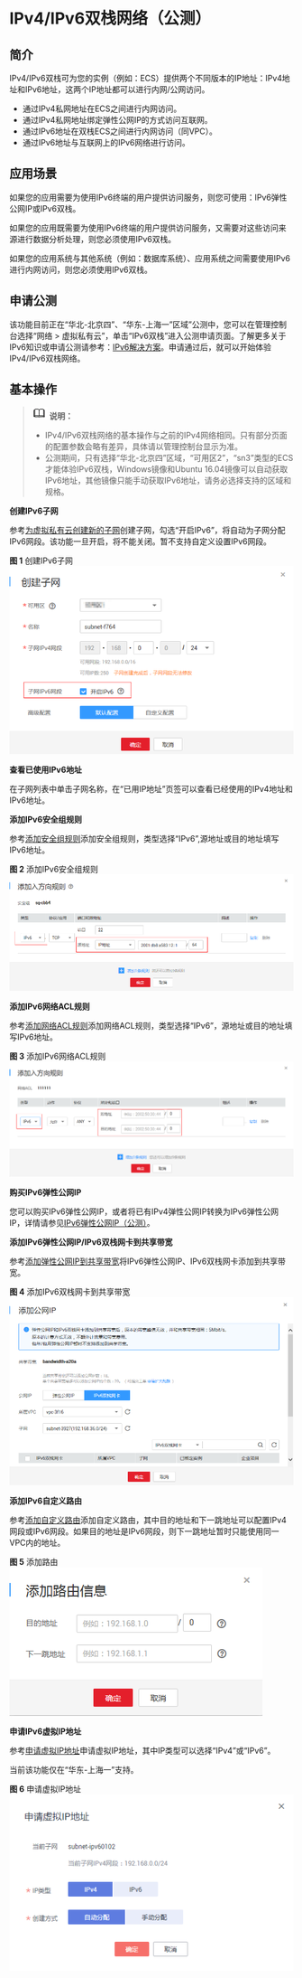 # IPv4/IPv6双栈网络（公测）<a name="vpc_0002"></a>

## 简介<a name="section31519520369"></a>

IPv4/IPv6双栈可为您的实例（例如：ECS）提供两个不同版本的IP地址：IPv4地址和IPv6地址，这两个IP地址都可以进行内网/公网访问。

-   通过IPv4私网地址在ECS之间进行内网访问。
-   通过IPv4私网地址绑定弹性公网IP的方式访问互联网。
-   通过IPv6地址在双栈ECS之间进行内网访问（同VPC）。
-   通过IPv6地址与互联网上的IPv6网络进行访问。

## 应用场景<a name="section182413208373"></a>

如果您的应用需要为使用IPv6终端的用户提供访问服务，则您可使用：IPv6弹性公网IP或IPv6双栈。

如果您的应用既需要为使用IPv6终端的用户提供访问服务，又需要对这些访问来源进行数据分析处理，则您必须使用IPv6双栈。

如果您的应用系统与其他系统（例如：数据库系统）、应用系统之间需要使用IPv6进行内网访问，则您必须使用IPv6双栈。

## 申请公测<a name="section56771515155317"></a>

该功能目前正在“华北-北京四”、“华东-上海一”区域”公测中，您可以在管理控制台选择“网络 \> 虚拟私有云”，单击“IPv6双栈”进入公测申请页面。了解更多关于IPv6知识或申请公测请参考：[IPv6解决方案](https://www.huaweicloud.com/solution/ipv6/)。申请通过后，就可以开始体验IPv4/IPv6双栈网络。

## 基本操作<a name="section194330165219"></a>

>![](public_sys-resources/icon-note.gif) **说明：**   
>-   IPv4/IPv6双栈网络的基本操作与之前的IPv4网络相同。只有部分页面的配置参数会略有差异，具体请以管理控制台显示为准。  
>-   公测期间，只有选择“华北-北京四”区域，“可用区2”，“sn3”类型的ECS才能体验IPv6双栈，Windows镜像和Ubuntu 16.04镜像可以自动获取IPv6地址，其他镜像只能手动获取IPv6地址，请务必选择支持的区域和规格。  

**创建IPv6子网**

参考[为虚拟私有云创建新的子网](为虚拟私有云创建新的子网.md)创建子网，勾选“开启IPv6”，将自动为子网分配IPv6网段。该功能一旦开启，将不能关闭。暂不支持自定义设置IPv6网段。

**图 1**  创建IPv6子网<a name="fig8113192217189"></a>  
![](figures/创建IPv6子网.png "创建IPv6子网")

**查看已使用IPv6地址**

在子网列表中单击子网名称，在“已用IP地址”页签可以查看已经使用的IPv4地址和IPv6地址。

**添加IPv6安全组规则**

参考[添加安全组规则](添加安全组规则.md)添加安全组规则，类型选择“IPv6”,源地址或目的地址填写IPv6地址。

**图 2**  添加IPv6安全组规则<a name="fig10442193883817"></a>  
![](figures/添加IPv6安全组规则.png "添加IPv6安全组规则")

**添加IPv6网络ACL规则**

参考[添加网络ACL规则](添加网络ACL规则.md)添加网络ACL规则，类型选择“IPv6”，源地址或目的地址填写IPv6地址。

**图 3**  添加IPv6网络ACL规则<a name="fig374494352712"></a>  
![](figures/添加IPv6网络ACL规则.png "添加IPv6网络ACL规则")

**购买IPv6弹性公网IP**

您可以购买IPv6弹性公网IP，或者将已有IPv4弹性公网IP转换为IPv6弹性公网IP，详情请参见[IPv6弹性公网IP（公测）](IPv6弹性公网IP（公测）.md)。

**添加IPv6弹性公网IP/IPv6双栈网卡到共享带宽**

参考[添加弹性公网IP到共享带宽](添加弹性公网IP到共享带宽.md)将IPv6弹性公网IP、IPv6双栈网卡添加到共享带宽。

**图 4**  添加IPv6双栈网卡到共享带宽<a name="fig4569191243013"></a>  
![](figures/添加IPv6双栈网卡到共享带宽.png "添加IPv6双栈网卡到共享带宽")

**添加IPv6自定义路由**

参考[添加自定义路由](添加自定义路由.md)添加自定义路由，其中目的地址和下一跳地址可以配置IPv4网段或IPv6网段。如果目的地址是IPv6网段，则下一跳地址暂时只能使用同一VPC内的地址。

**图 5**  添加路由<a name="fig1737433545914"></a>  
![](figures/添加路由.png "添加路由")

**申请IPv6虚拟IP地址**

参考[申请虚拟IP地址](申请虚拟IP地址.md)申请虚拟IP地址，其中IP类型可以选择“IPv4”或“IPv6”。

当前该功能仅在“华东-上海一”支持。

**图 6**  申请虚拟IP地址<a name="fig4553311304"></a>  
![](figures/申请虚拟IP地址.png "申请虚拟IP地址")

